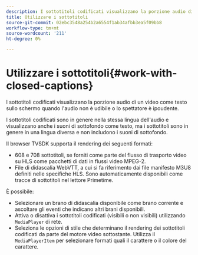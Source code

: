 ```yaml
---
description: I sottotitoli codificati visualizzano la porzione audio di un video come testo sullo schermo quando l'audio non è udibile o lo spettatore è ipoudente.
title: Utilizzare i sottotitoli
source-git-commit: 02ebc3548a254b2a6554f1ab34afbb3ea5f09bb8
workflow-type: tm+mt
source-wordcount: '211'
ht-degree: 0%

---
```


# Utilizzare i sottotitoli{#work-with-closed-captions}

I sottotitoli codificati visualizzano la porzione audio di un video come testo sullo schermo quando l&#39;audio non è udibile o lo spettatore è ipoudente.

I sottotitoli codificati sono in genere nella stessa lingua dell&#39;audio e visualizzano anche i suoni di sottofondo come testo, ma i sottotitoli sono in genere in una lingua diversa e non includono i suoni di sottofondo.

Il browser TVSDK supporta il rendering dei seguenti formati:

* 608 e 708 sottotitoli, se forniti come parte del flusso di trasporto video su HLS come pacchetti di dati in flussi video MPEG-2.
* File di didascalia WebVTT, a cui si fa riferimento dai file manifesto M3U8 definiti nelle specifiche HLS. Sono automaticamente disponibili come tracce di sottotitoli nel lettore Primetime.

È possibile:

* Selezionare un brano di didascalia disponibile come brano corrente e ascoltare gli eventi che indicano altri brani disponibili.
* Attiva o disattiva i sottotitoli codificati (visibili o non visibili) utilizzando `MediaPlayer` di rete.
* Seleziona le opzioni di stile che determinano il rendering dei sottotitoli codificati da parte del motore video sottostante. Utilizza il `MediaPlayerItem` per selezionare formati quali il carattere o il colore del carattere.
